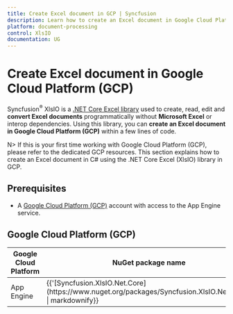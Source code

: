 ```yaml
--- 
title: Create Excel document in GCP | Syncfusion 
description: Learn how to create an Excel document in Google Cloud Platform (GCP) using Syncfusion .NET Core Excel (XlsIO) library in C#. 
platform: document-processing 
control: XlsIO 
documentation: UG 
--- 
```


# Create Excel document in Google Cloud Platform (GCP)

Syncfusion<sup>&reg;</sup> XlsIO is a [.NET Core Excel library](https://www.syncfusion.com/document-processing/excel-framework/net-core/excel-library) used to create, read, edit and **convert Excel documents** programmatically without **Microsoft Excel** or interop dependencies. Using this library, you can **create an Excel document in Google Cloud Platform (GCP)** within a few lines of code.


N> If this is your first time working with Google Cloud Platform (GCP), please refer to the dedicated GCP resources. This section explains how to create an Excel document in C# using the .NET Core Excel (XlsIO) library in GCP. 

## Prerequisites 

* A [Google Cloud Platform (GCP)](https://console.cloud.google.com/getting-started) account with access to the App Engine service.

## Google Cloud Platform (GCP)

<table>
<thead>
<tr>
<th>
Google Cloud Platform<br/></th><th>
NuGet package name<br/></th></tr></thead>
<tr>
<td>
App Engine
<br/></td><td>
{{'[Syncfusion.XlsIO.Net.Core](https://www.nuget.org/packages/Syncfusion.XlsIO.Net.Core)' | markdownify}}<br/>
</td></tr>
</table>